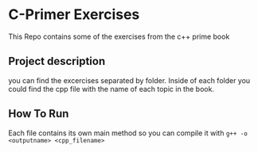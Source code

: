# C-Primer Exercises
This Repo contains some of the exercises from the c++ prime book

## Project description
you can find the excercises separated by folder. Inside of each folder you could find the cpp file with the name of each topic in the book.

## How To Run
Each file contains its own main method so you can compile it with 
`g++ -o <outputname> <cpp_filename> `

